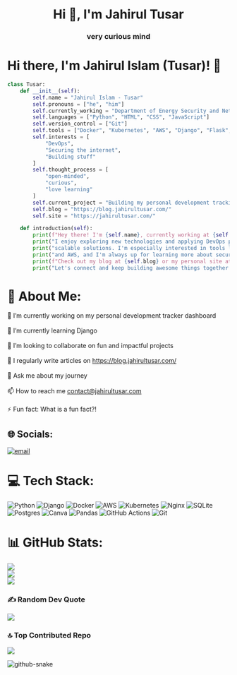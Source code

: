 <h1 align="center">Hi 👋, I'm Jahirul Tusar</h1>
<h3 align="center">very curious mind</h3>

# Hi there, I'm Jahirul Islam (Tusar)! 👋

```python
class Tusar:
    def __init__(self):
        self.name = "Jahirul Islam - Tusar"
        self.pronouns = ["he", "him"]
        self.currently_working = "Department of Energy Security and Net Zero"
        self.languages = ["Python", "HTML", "CSS", "JavaScript"]
        self.version_control = ["Git"]
        self.tools = ["Docker", "Kubernetes", "AWS", "Django", "Flask", "NGINX"]
        self.interests = [
            "DevOps",
            "Securing the internet",
            "Building stuff"
        ]
        self.thought_process = [
            "open-minded",
            "curious",
            "love learning"
        ]
        self.current_project = "Building my personal development tracking dashboard"
        self.blog = "https://blog.jahirultusar.com/"
        self.site = "https://jahirultusar.com/"

    def introduction(self):
        print(f"Hey there! I'm {self.name}, currently working at {self.currently_working}.")
        print("I enjoy exploring new technologies and applying DevOps principles to create reliable,")
        print("scalable solutions. I'm especially interested in tools like Docker, Kubernetes,")
        print("and AWS, and I'm always up for learning more about securing the internet.")
        print(f"Check out my blog at {self.blog} or my personal site at {self.site} to learn more.")
        print("Let's connect and keep building awesome things together!")
```

# 💫 About Me:
🔭 I’m currently working on my personal development tracker dashboard<br><br>🌱 I’m currently learning Django<br><br>👯 I’m looking to collaborate on fun and impactful projects<br><br>📝 I regularly write articles on https://blog.jahirultusar.com/<br><br>💬 Ask me about my journey<br><br>📫 How to reach me contact@jahirultusar.com<br><br>⚡ Fun fact: What is a fun fact?!


## 🌐 Socials:
[![email](https://img.shields.io/badge/Email-D14836?logo=gmail&logoColor=white)](mailto:contact@jahirultusar.com) 

# 💻 Tech Stack:
![Python](https://img.shields.io/badge/python-3670A0?style=for-the-badge&logo=python&logoColor=ffdd54) ![Django](https://img.shields.io/badge/django-%23092E20.svg?style=for-the-badge&logo=django&logoColor=white) ![Docker](https://img.shields.io/badge/docker-%230db7ed.svg?style=for-the-badge&logo=docker&logoColor=white) ![AWS](https://img.shields.io/badge/AWS-%23FF9900.svg?style=for-the-badge&logo=amazon-aws&logoColor=white) ![Kubernetes](https://img.shields.io/badge/kubernetes-%23326ce5.svg?style=for-the-badge&logo=kubernetes&logoColor=white) ![Nginx](https://img.shields.io/badge/nginx-%23009639.svg?style=for-the-badge&logo=nginx&logoColor=white) ![SQLite](https://img.shields.io/badge/sqlite-%2307405e.svg?style=for-the-badge&logo=sqlite&logoColor=white) ![Postgres](https://img.shields.io/badge/postgres-%23316192.svg?style=for-the-badge&logo=postgresql&logoColor=white) ![Canva](https://img.shields.io/badge/Canva-%2300C4CC.svg?style=for-the-badge&logo=Canva&logoColor=white) ![Pandas](https://img.shields.io/badge/pandas-%23150458.svg?style=for-the-badge&logo=pandas&logoColor=white) ![GitHub Actions](https://img.shields.io/badge/github%20actions-%232671E5.svg?style=for-the-badge&logo=githubactions&logoColor=white) ![Git](https://img.shields.io/badge/git-%23F05033.svg?style=for-the-badge&logo=git&logoColor=white)
# 📊 GitHub Stats:
![](https://github-readme-stats.vercel.app/api?username=jahirultusar&theme=dark&hide_border=false&include_all_commits=false&count_private=false)<br/>
![](https://nirzak-streak-stats.vercel.app/?user=jahirultusar&theme=dark&hide_border=false)<br/>
![](https://github-readme-stats.vercel.app/api/top-langs/?username=jahirultusar&theme=dark&hide_border=false&include_all_commits=false&count_private=false&layout=compact)

### ✍️ Random Dev Quote
![](https://quotes-github-readme.vercel.app/api?type=horizontal&theme=radical)

### 🔝 Top Contributed Repo
![](https://github-contributor-stats.vercel.app/api?username=jahirultusar&limit=5&theme=dark&combine_all_yearly_contributions=true)

<!-- Proudly created with GPRM ( https://gprm.itsvg.in ) -->

<picture>
  <source media="(prefers-color-scheme: dark)" srcset="https://raw.githubusercontent.com/tobiasmeyhoefer/tobiasmeyhoefer/output/github-snake-dark.svg" />
  <source media="(prefers-color-scheme: light)" srcset="https://raw.githubusercontent.com/tobiasmeyhoefer/tobiasmeyhoefer/output/github-snake.svg" />
  <img alt="github-snake" src="https://raw.githubusercontent.com/tobiasmeyhoefer/tobiasmeyhoefer/output/github-snake.svg" />
</picture>
